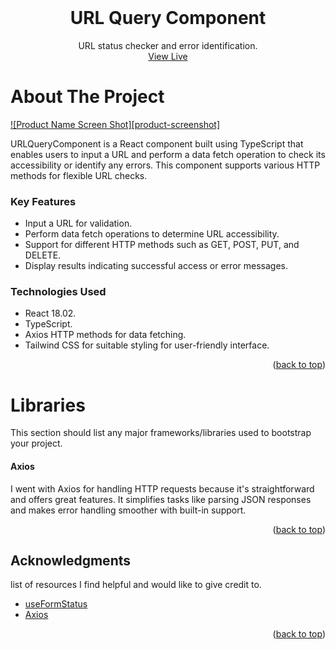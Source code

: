 <!-- PROJECT LOGO -->
<br />
<div align="center">

  <h1 align="center">URL Query Component </h1>

  <p align="center">
	 URL status checker and error identification.
    <br />
    <a href="https://github.com/othneildrew/Best-README-Template">View Live</a>
</div>

<!-- ABOUT THE PROJECT -->

# About The Project

[![Product Name Screen Shot][product-screenshot]](https://example.com)

URLQueryComponent is a React component built using TypeScript that enables users to input a URL and perform a data fetch operation to check its accessibility or identify any errors. This component supports various HTTP methods for flexible URL checks.

### Key Features

- Input a URL for validation.
- Perform data fetch operations to determine URL accessibility.
- Support for different HTTP methods such as GET, POST, PUT, and DELETE.
- Display results indicating successful access or error messages.

### Technologies Used

- React 18.02.
- TypeScript.
- Axios HTTP methods for data fetching.
- Tailwind CSS for suitable styling for user-friendly interface.
<p align="right">(<a href="#readme-top">back to top</a>)</p>

# Libraries

This section should list any major frameworks/libraries used to bootstrap your project.

#### Axios

I went with Axios for handling HTTP requests because it's straightforward and offers great features. It simplifies tasks like parsing JSON responses and makes error handling smoother with built-in support.

<p align="right">(<a href="#readme-top">back to top</a>)</p>

<!-- ACKNOWLEDGMENTS -->

## Acknowledgments

list of resources I find helpful and would like to give credit to.

- [useFormStatus](https://react.dev/reference/react-dom/hooks/useFormStatus)
- [Axios](https://www.dhiwise.com/post/exploring-the-possibilities-of-axios-with-typescript)

<p align="right">(<a href="#readme-top">back to top</a>)</p>
